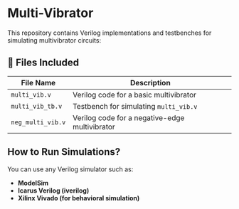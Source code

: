 # Multi-Vibrator

This repository contains Verilog implementations and testbenches for simulating multivibrator circuits:

## 📂 Files Included

| File Name         | Description                                      |
|-------------------|--------------------------------------------------|
| `multi_vib.v`     | Verilog code for a basic multivibrator           |
| `multi_vib_tb.v`  | Testbench for simulating `multi_vib.v`          |
| `neg_multi_vib.v` | Verilog code for a negative-edge multivibrator   |

## How to Run Simulations?

You can use any Verilog simulator such as:

- **ModelSim**
- **Icarus Verilog (iverilog)**
- **Xilinx Vivado (for behavioral simulation)**

